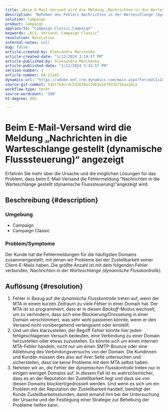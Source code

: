 ```yaml
---
title: „Beim E-Mail-Versand wird die Meldung „Nachrichten in die Warteschlange gestellt (dynamische Flusssteuerung)“ angezeigt“
description: "Beheben des Fehlers Nachrichten in der Warteschlange (dynamische Flusssteuerung) beim E-Mail-Versand"
solution: Campaign
product: Campaign
applies-to: "Campaign Classic,Campaign"
keywords: „KCS, Versand, Campaign Classic“
resolution: Resolution
internal-notes: null
bug: false
article-created-by: Oleksandra Marchenko
article-created-date: "1/12/2024 3:19:37 PM"
article-published-by: Oleksandra Marchenko
article-published-date: "1/12/2024 3:33:57 PM"
version-number: 3
article-number: KA-21165
dynamics-url: "https://adobe-ent.crm.dynamics.com/main.aspx?forceUCI=1&pagetype=entityrecord&etn=knowledgearticle&id=c1d08afc-5db1-ee11-a569-6045bd006b4b"
source-git-commit: 54217edccdc5326f0ac2d63e247933371baa2dca
workflow-type: tm+mt
source-wordcount: '280'
ht-degree: 86%

---
```


# Beim E-Mail-Versand wird die Meldung „Nachrichten in die Warteschlange gestellt (dynamische Flusssteuerung)“ angezeigt


Erfahren Sie mehr über die Ursache und die möglichen Lösungen für das Problem, dass beim E-Mail-Versand die Fehlermeldung &quot;Nachrichten in die Warteschlange gestellt (dynamische Flusssteuerung)&quot;angezeigt wird.

## Beschreibung {#description}


### <b>Umgebung</b>

- Campaign
- Campaign Classic




### <b>Problem/Symptome</b>

Der Kunde hat die Fehlermeldungen für die häufigsten Domains zusammengestellt, mit denen wir Probleme bei der Zustellbarkeit seiner Client-E-Mails haben. Die größte Anzahl ist mit dem folgenden Fehler verbunden, *Nachrichten in der Warteschlange (dynamische Flusskontrolle)*.


## Auflösung {#resolution}


1. Fehler in Bezug auf die *dynamische Flusskontrolle* treten auf, wenn der MTA in einem kurzen Zeitraum zu viele Fehler in einer Domain hat. Der MTA ist so programmiert, dass er in diesen *Backoff*-Modus wechselt, um zu verhindern, dass sich eine Blockierung/Drosselung in einer Domain verschlimmert, was sehr wohl passieren könnte, wenn er den Versand nicht vorübergehend verlangsamt oder einstellt.
2. Und um dies klarzustellen, der Begriff *Fehler* könnte hier jeden fehlgeschlagenen Versuch bedeuten, eine Verbindung zu einer Domain herzustellen oder etwas zuzustellen. Es könnte sich um einen internen MTA-Fehler handeln, nicht nur um einen SMTP-Bounce oder eine Ablehnung des Verbindungsversuchs von der Domain. Die Kundinnen und Kunden müssen dies also auf ihrer Seite untersuchen und sicherstellen, dass sie keine Probleme mit dem MTA selbst haben.
3. Nehmen wir an, die Fehler der *dynamischen Flusskontrolle* treten nur in einigen wenigen Domains auf. In diesem Fall ist es wahrscheinlicher, dass es an der Reputation der Zustellbarkeit liegt und dass sie von diesen Domains blockiert/gedrosselt werden. Und wenn es sich um ein Problem mit der Reputation der Zustellbarkeit handelt, benötigt der Kunde Zustellbarkeitsstunden, damit jemand ihm bei der Untersuchung der Ursache und der Festlegung einer Strategie zur Behebung der Probleme helfen kann.


